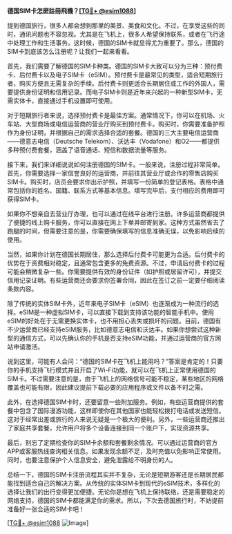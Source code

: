 **德国SIM卡怎麽註冊飛機？[[TG💪+ @esim1088](https://t.me/s/esim1088)]**

提到德国旅行，很多人都会想到那里的美景、美食和文化。不过，在享受这些的同时，通讯问题也不容忽视。尤其是在飞机上，很多人希望保持联系，或者在飞行途中处理工作和生活事务。这时候，德国的SIM卡就显得尤为重要了。那么，德国的SIM卡到底该怎么注册呢？让我们一起来看看。

首先，我们需要了解德国的SIM卡种类。德国的SIM卡大致可以分为三种：预付费卡、后付费卡以及电子SIM卡（eSIM）。预付费卡是最常见的类型，适合短期旅行者，购买方便且无需复杂的手续。后付费卡则更适合长期居住或工作的外国人，需要提供身份证明和信用记录。而电子SIM卡则是近年来兴起的一种新型SIM卡，无需实体卡，直接通过手机设置即可使用。

对于短期旅行者来说，选择预付费卡是最佳方案。通常情况下，你可以在机场、火车站、大型商场或电信运营商的营业厅购买到预付费卡。购买时，你需要准备护照作为身份证明，并根据自己的需求选择合适的套餐。德国的三大主要电信运营商——德意志电信（Deutsche Telekom）、沃达丰（Vodafone）和O2——都提供多种预付费套餐，涵盖了语音通话、短信和数据流量等服务。

接下来，我们来详细说说如何注册德国的SIM卡。一般来说，注册过程非常简单。首先，你需要选择一家信誉良好的运营商，并前往其营业厅或合作的零售店购买SIM卡。购买时，店员会要求你出示护照，并填写一份简单的登记表格。表格中通常包括你的姓名、国籍、联系方式等基本信息。填写完毕后，支付相应的费用即可获得SIM卡。

如果你不想亲自去营业厅办理，也可以通过在线平台进行注册。许多运营商都提供了便捷的线上购卡服务，你可以直接在网上下单并邮寄到家。这种方式虽然省去了跑腿的时间，但需要注意的是，你需要确保填写的信息准确无误，以免影响后续的使用。

当然，如果你计划在德国长期居住，那么选择后付费卡可能更为合适。后付费卡的优势在于资费相对稳定，且通常包含更多的免费资源。不过，申请后付费卡的过程可能会稍微复杂一些。你需要提供有效的身份证件（如护照或居留许可），并提交信用记录证明。有些运营商还会要求你签署合同，因此在签订之前一定要仔细阅读条款内容。

除了传统的实体SIM卡外，近年来电子SIM卡（eSIM）也逐渐成为一种流行的选择。eSIM是一种虚拟SIM卡，可以直接下载到支持该功能的智能手机中。使用eSIM的好处在于无需更换实体卡，也不用担心丢失或损坏的问题。目前，德国有不少运营商已经支持eSIM服务，比如德意志电信和沃达丰。如果你想尝试这种新型的通信方式，可以先确认你的手机是否支持eSIM功能，并通过运营商的官方网站申请激活。

说到这里，可能有人会问：“德国的SIM卡在飞机上能用吗？”答案是肯定的！只要你的手机支持飞行模式并且开启了Wi-Fi功能，就可以在飞机上正常使用德国的SIM卡。不过需要注意的是，由于飞机上的网络信号可能不稳定，某些地区的网络覆盖也可能有限，因此建议提前下载必要的应用程序或文件以备不时之需。

此外，在选择德国SIM卡时，还要留意一些附加服务。例如，有些运营商提供的套餐中包含了国际漫游功能，这样即使你在其他国家也能轻松拨打电话或发送短信。这对于经常出差或旅行的人来说无疑是一个极大的便利。另外，一些运营商还推出了家庭共享套餐，允许用户将多个设备连接到同一个账户下，实现资源共享。

最后，别忘了定期检查你的SIM卡余额和套餐剩余情况。可以通过运营商的官方APP或客服热线查询相关信息。如果发现余额不足，及时充值以免影响正常使用。同时，也要注意保护个人信息安全，避免泄露给不明身份的人。

总结一下，德国的SIM卡注册流程其实并不复杂，无论是短期游客还是长期居民都能找到适合自己的解决方案。从传统的实体SIM卡到现代的eSIM技术，多样化的选择让我们的出行变得更加便捷。无论你是想在飞机上保持联络，还是需要稳定的网络支持，德国的SIM卡都能满足你的需求。所以，下次去德国旅行时，不妨提前准备好一张合适的SIM卡吧！

[[TG💪+ @esim1088](https://t.me/s/esim1088) ![Image](https://i.postimg.cc/4NQfJmqS/Snipaste-2025-05-13-00-14-12.png)]
